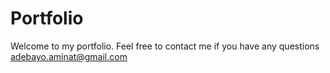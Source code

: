 # Portfolio
Welcome to my portfolio. Feel free to contact me if you have any questions adebayo.aminat@gmail.com
